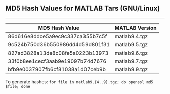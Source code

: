 ## MD5 Hash Values for MATLAB Tars (GNU/Linux)
---
|MD5 Hash Value                  |MATLAB Version|
|--------------------------------|--------------|
|86d616e8ddce5a9ec9c337ca355b7c5f|matlab9.4.tgz |
|9c524b750d36b550986dd4d59d801f31|matlab9.5.tgz |
|827ad3828a13de8c08fe5a0223b13973|matlab9.6.tgz |
|33f0b8ee1cecf3aab9e19097b74d7676|matlab9.7.tgz |
|bfb9e0037907fb6cf81038a1d07ceb9b|matlab9.9.tgz |

To generate hashes: 
`for file in matlab9.{4..9}.tgz; do openssl md5 $file; done`
